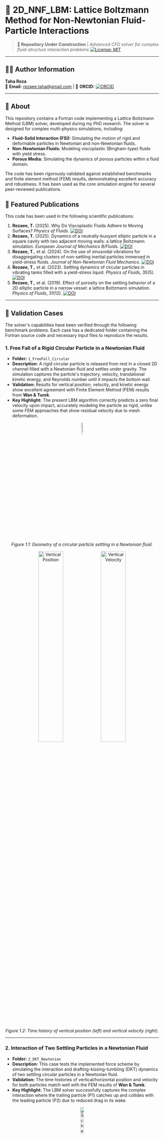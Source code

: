 # 🔬 2D_NNF_LBM: Lattice Boltzmann Method for Non-Newtonian Fluid-Particle Interactions

> **🚧 Repository Under Construction** | *Advanced CFD solver for complex fluid-structure interaction problems*
[![License: MIT](https://img.shields.io/badge/License-MIT-yellow.svg)](https://opensource.org/licenses/MIT)
---

## 👨‍🔬 Author Information

**Taha Reza**  
📧 **Email:** [rezaee.taha@gmail.com](mailto:rezaee.taha@gmail.com)  |  🔬 **ORCID:** [![ORCID](https://img.shields.io/badge/ORCID-A6CE39?logo=orcid&logoColor=white)](https://orcid.org/0009-0008-6807-0765)

---

## 📖 About

This repository contains a Fortran code implementing a Lattice Boltzmann Method (LBM) solver, developed during my PhD research. The solver is designed for complex multi-physics simulations, including:

*   **Fluid-Solid Interaction (FSI):** Simulating the motion of rigid and deformable particles in Newtonian and non-Newtonian fluids.
*   **Non-Newtonian Fluids:** Modeling viscoplastic (Bingham-type) fluids with yield stress.
*   **Porous Media:** Simulating the dynamics of porous particles within a fluid domain.

The code has been rigorously validated against established benchmarks and finite element method (FEM) results, demonstrating excellent accuracy and robustness. It has been used as the core simulation engine for several peer-reviewed publications.

## 🎯 Featured Publications

This code has been used in the following scientific publications:

1.  **Rezaee, T.** (2025). Why Do Viscoplastic Fluids Adhere to Moving Surfaces? *Physics of Fluids*. [![DOI](https://img.shields.io/badge/DOI-10.1063%2F5.0265952-blue)](https://doi.org/10.1063/5.0265952)
2.  **Rezaee, T.** (2025). Dynamics of a neutrally-buoyant elliptic particle in a square cavity with two adjacent moving walls: a lattice Boltzmann simulation. *European Journal of Mechanics B/Fluids*. [![DOI](https://img.shields.io/badge/DOI-10.1016%2Fj.euromechflu.2025.20426-blue)](https://doi.org/10.1016/j.euromechflu.2025.20426)
3.  **Rezaee, T.**, et al. (2024). On the use of sinusoidal vibrations for disaggregating clusters of non-settling inertial particles immersed in yield-stress fluids. *Journal of Non-Newtonian Fluid Mechanics*.  [![DOI](https://img.shields.io/badge/DOI-10.1016/j.jnnfm.2024.105261-blue)]([https://doi.org/10.1016/j.euromechflu.2025.20426](https://doi.org/10.1016/j.jnnfm.2024.105261)) 
4.  **Rezaee, T.**, et al. (2023). Settling dynamics of circular particles in vibrating tanks filled with a yield-stress liquid. *Physics of Fluids*, 35(5). [![DOI](https://img.shields.io/badge/DOI-10.1063/5.0150359-blue)](https://doi.org/10.1063/5.0150359)
5.  **Rezaee, T.**, et al. (2019). Effect of porosity on the settling behavior of a 2D elliptic particle in a narrow vessel: a lattice Boltzmann simulation. *Physics of Fluids*, 31(12). [![DOI](https://img.shields.io/badge/DOI-10.1063/1.5125172-blue)](https://doi.org/10.1063/1.5125172)

---

## 🧪 Validation Cases

The solver's capabilities have been verified through the following benchmark problems. Each case has a dedicated folder containing the Fortran source code and necessary input files to reproduce the results.

### 1. Free Fall of a Rigid Circular Particle in a Newtonian Fluid
*   **Folder:** `1_FreeFall_Circular`
*   **Description:** A rigid circular particle is released from rest in a closed 2D channel filled with a Newtonian fluid and settles under gravity. The simulation captures the particle's trajectory, velocity, translational kinetic energy, and Reynolds number until it impacts the bottom wall.
*   **Validation:** Results for vertical position, velocity, and kinetic energy show excellent agreement with Finite Element Method (FEM) results from **Wan & Turek**.
*   **Key Highlight:** The present LBM algorithm correctly predicts a zero final velocity upon impact, accurately modeling the particle as rigid, unlike some FEM approaches that show residual velocity due to mesh deformation.

<p align="center">
  <img src="https://github.com/taha-re/2D_NNF_LBM/blob/main/media/sehe1.jpg" alt="Schematic 1" width="10%">
  <br>
  <em>Figure 1.1: Geometry of a circular particle settling in a Newtonian fluid.</em>
</p>

<p align="center">
  <img src="https://github.com/taha-re/2D_NNF_LBM/blob/main/media/y.jpeg" alt="Vertical Position" width="40%">
  <img src="https://github.com/taha-re/2D_NNF_LBM/blob/main/media/uy.jpeg" alt="Vertical Velocity" width="40%">
  <br>
  <em>Figure 1.2: Time history of vertical position (left) and vertical velocity (right).</em>
</p>

---

### 2. Interaction of Two Settling Particles in a Newtonian Fluid
*   **Folder:** `2_DKT_Newtonian`
*   **Description:** This case tests the implemented force scheme by simulating the interaction and drafting-kissing-tumbling (DKT) dynamics of two settling circular particles in a Newtonian fluid.
*   **Validation:** The time histories of vertical/horizontal position and velocity for both particles match well with the FEM results of **Wan & Turek**.
*   **Key Highlight:** The LBM solver successfully captures the complex interaction where the trailing particle (P1) catches up and collides with the leading particle (P2) due to reduced drag in its wake.

<p align="center">
  <img src="https://github.com/taha-re/2D_NNF_LBM/blob/main/media/sehe2.jpg" alt="Schematic 2" width="15%">
  <br>
  <em>Figure 2.1: Geometry of two circular particles settling in a Newtonian fluid.</em>
</p>

<p align="center">
  <img src="https://github.com/taha-re/2D_NNF_LBM/blob/main/media/y_dkt.jpeg" alt="Vertical Pos 2P" width="40%">
  <img src="https://github.com/taha-re/2D_NNF_LBM/blob/main/media/uy_dkt.jpeg" alt="Horizontal Pos 2P" width="40%">
  <br>
  <em>Figure 2.2: Time history of vertical position (left) and vertical velocity (right) for the two interacting particles. (Solid lines: Present LBM, Symbols: Wan & Turek).</em>
</p>

---

### 3. Sedimentation of Multiple Particles in a 2D Closed Cavity
*   **Folder:** `3_MultiParticle_Sedimentation`
*   **Description:** This case evaluates the solver's ability to handle a large number of particles. 504 circular particles are released from rest in a closed 2D cavity.
*   **Validation:** The overall sedimentation process and the formation of two vortices near the side walls are consistent with the finite difference results of **Glowinski et al.**.
*   **Key Highlight:** The solver efficiently manages multi-body interactions and collision dynamics in a dense system.

<p align="center">
  <table align="center">
    <tr>
      <td align="center"><img src="https://github.com/taha-re/2D_NNF_LBM/blob/main/media/n0.jpg" alt="Image 1" width="90%"></td>
      <td align="center"><img src="https://github.com/taha-re/2D_NNF_LBM/blob/main/media/n1.png" alt="Image 2" width="90%"></td>
      <td align="center"><img src="https://github.com/taha-re/2D_NNF_LBM/blob/main/media/n2.jpg" alt="Image 3" width="90%"></td>
      <td align="center"><img src="https://github.com/taha-re/2D_NNF_LBM/blob/main/media/n3.jpg" alt="Image 4" width="90%"></td>
    </tr>
    <tr>
      <td align="center"><img src="https://github.com/taha-re/2D_NNF_LBM/blob/main/media/n4.jpg" alt="Image 5" width="90%"></td>
      <td align="center"><img src="https://github.com/taha-re/2D_NNF_LBM/blob/main/media/n8.jpg" alt="Image 6" width="90%"></td>
      <td align="center"><img src="https://github.com/taha-re/2D_NNF_LBM/blob/main/media/n12.jpg" alt="Image 7" width="90%"></td>
      <td align="center"><img src="https://github.com/taha-re/2D_NNF_LBM/blob/main/media/n24.jpg" alt="Image 8" width="90%"></td>
    </tr>
  </table>
  <br>
</p>
<p align="center">
  <em>Figure 3.1: Instantaneous positions of particles at different times during multi-particle sedimentation.</em>
</p>

---

### 4. Oscillating Circular Particle in a Stationary Fluid
*   **Folder:** `4_Oscillating_Particle`
*   **Description:** A circular particle oscillates horizontally with a prescribed velocity in a stationary Newtonian fluid at a high Reynolds number (Re=100) and Keulegan-Carpenter number (KC=5).
*   **Validation:** The computed drag coefficient history and velocity profiles in the domain show excellent agreement with numerical and experimental data from **Dütsch et al. [75]**.
*   **Key Highlight:** This case underscores the critical importance of including the **internal mass (or added mass)** effect in the momentum exchange calculation for unsteady flows. Neglecting it leads to significant errors in the predicted force on the body.

<p align="center">
  <img src="https://github.com/taha-re/2D_NNF_LBM/blob/main/media/sehe5.jpg" alt="Schematic Oscillating" width="30%">
  <img src="https://github.com/taha-re/2D_NNF_LBM/blob/main/media/Cd.jpeg" alt="Drag Coefficient Osc" width="30%">
  <br>
  <em>Figure 4.1: (left) Geometry of an oscillating particle in a stationary fluid. (right) Time history of the drag coefficient (Re=100, KC=5). </em>
</p>

<p align="center">
  <table align="center">
    <tr>
      <td align="center"><img src="https://github.com/taha-re/2D_NNF_LBM/blob/main/media/ux_a.jpeg" alt="Image 1" width="90%"></td>
      <td align="center"><img src="https://github.com/taha-re/2D_NNF_LBM/blob/main/media/ux_b.jpeg" alt="Image 2" width="90%"></td>
      <td align="center"><img src="https://github.com/taha-re/2D_NNF_LBM/blob/main/media/ux_c.jpeg" alt="Image 3" width="90%"></td>
    </tr>
    <tr>
      <td align="center"><img src="https://github.com/taha-re/2D_NNF_LBM/blob/main/media/uy_a.jpeg" alt="Image 5" width="90%"></td>
      <td align="center"><img src="https://github.com/taha-re/2D_NNF_LBM/blob/main/media/uy_b.jpeg" alt="Image 6" width="90%"></td>
      <td align="center"><img src="https://github.com/taha-re/2D_NNF_LBM/blob/main/media/uy_c.jpeg" alt="Image 7" width="90%"></td>
    </tr>
  </table>
  <br>
  <em>Figure 4.2: Comparison of the velocity components at four cross-sections with constant x-value. Phase position (left) 180◦, (middle) 210◦ and (right) 330◦.</em>
</p>

---

### 5. Drag on a Particle in Creeping Flow of a Yield-Stress Fluid
*   **Folder:** `5_YieldStress_Drag`
*   **Description:** The drag force on a stationary circular particle in a creeping flow of a Bingham-Papanastasiou fluid is computed for a wide range of Bingham numbers (Bn) and channel confinement ratios (H/D).
*   **Validation:** The computed drag coefficients show remarkable agreement with Finite Element Method results from **Mitsoulis**.
*   **Key Highlight:** The solver reliably computes forces in yield-stress fluids. Results show that drag becomes independent of channel confinement for Bn ≥ 10 and increases sharply with Bn.

<p align="center">
  <img src="https://github.com/taha-re/2D_NNF_LBM/blob/main/media/sehe4.jpg" alt="Schematic Yield Stress Drag" width="30%">
  <br>
  <em>Figure 5.1: Geometry for drag on a particle in creeping flow of a yield-stress fluid.</em>
</p>

<p align="center">
  <img src="https://github.com/taha-re/2D_NNF_LBM/blob/main/media/bcc2.jpeg" alt="Drag Coefficient Yield" width="40%">
  <br>
  <em>Figure 5.2: Drag coefficient on a particle in Bingham plastic creeping flow. (Lines: Present LBM, Symbols: FEM).</em>
</p>

---

### 6. Free Fall of a Rigid Particle in a Yield-Stress Fluid
*   **Folder:** `6_FreeFall_YieldStress`
*   **Description:** A rigid circular particle settles under gravity in a 2D channel filled with a Bingham fluid. The terminal velocity and settling behavior are investigated for different yield numbers (Y).
*   **Validation:** The time history of the settling velocity for a specific yield number (Y=0.033) agrees well with the results of **Wachs & Frigaard**, who used an Augmented Lagrangian (AL) with Distributed Lagrange Multiplier/Fictitious Domain (DLM/FD) method.
*   **Key Highlight:** Confirms the solver's capability to handle fully coupled fluid-particle dynamics in complex non-Newtonian fluids.

<p align="center">
  <img src="https://github.com/taha-re/2D_NNF_LBM/blob/main/media/uy_bingham.jpeg" alt="Settling Velocity Yield" width="40%">
  <br>
  <em>Figure 6.1: Time history of settling velocity in a yield-stress fluid for Y=0.033.</em>
</p>

---

### 7. Settling of an Impermeable Elliptic Porous Particle in a Newtonian Fluid
*   **Folder:** `7_Porous_Elliptic`
*   **Description:** The trajectory of an impermeable elliptic particle settling in a narrow channel is simulated, with initial conditions both on and off the channel centerline.
*   **Validation:** The particle's settling path in both wide (β=4) and narrow (β=16/13) channels is in excellent agreement with the results of **Xia et al. [78]** and **Zhou et al. [79]**.
*   **Key Highlight:** Validates the porous media module. The particle is modeled as effectively impermeable by using very low porosity (ε=0.1) and Darcy number (Da=10⁻⁶).

<p align="center">
  <img src="media/image34.png" alt="Porous Wide Channel" width="45%">
  <img src="media/image35.png" alt="Porous Narrow Channel 1" width="45%">
  <br>
  <em>Figure 7.1: Comparison of particle trajectory with Xia et al. [78] for an impermeable particle in a wide channel (left) and a narrow channel (right).</em>
</p>

---

### 8. Circular Porous Particle in a Fluid between Two Moving Plates
*   **Folder:** `8_Porous_ShearFlow`
*   **Description:** A stationary circular porous particle is placed in a channel where the top and bottom walls move with a constant velocity, creating a shear flow.
*   **Validation:** The velocity profiles along two cross-sections (A-A and B-B) through the domain show perfect agreement with the numerical results of **Pepona & Favier [80]**.
*   **Key Highlight:** Further confirms the accuracy of the porous media solver for different flow configurations.

<p align="center">
  <img src="media/image38.jpeg" alt="Schematic Porous Shear" width="70%">
  <br>
  <em>Figure 8.1: Geometry for a porous particle in shear flow between two moving plates.</em>
</p>

<p align="center">
  <img src="media/image39.png" alt="Velocity Profile A-A" width="45%">
  <img src="media/image40.png" alt="Velocity Profile B-B" width="45%">
  <br>
  <em>Figure 8.2: Velocity profile comparison along cross-section A-A (left) and B-B (right). (Lines: Present LBM, Symbols: Pepona & Favier [80]).</em>
</p>

---

## 🚀 Getting Started

1.  **Navigate** to the folder of the validation case you are interested in.
2.  **Compile** the Fortran source file using a standard Fortran compiler (e.g., `gfortran`).
    ```bash
    gfortran -O3 -o lbm_solver main.f90
    ```
3.  **Run** the executable.
    ```bash
    ./lbm_solver
    ```
4.  The code will generate output files (which should be post-processesed by python or Tecplot) in the folder.

## 📄 License

This project is licensed under the MIT License.

